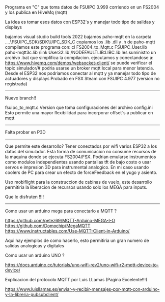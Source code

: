 Programa en "C" que toma datos de FSUIPC 3.999 corriendo en un FS2004 y los publica en HiveMq (mqtt)

La idea es tomar esos datos con ESP32's y manejar todo tipo de salidas y displays

bajamos visual studio build tools 2022
bajamos paho-mqtt
en la carpeta ....\FSUIPC_SDK\SDK\UIPC_SDK_C copiamos los .lib .dll y .h de paho-mqtt
compilamos este programa con: cl FS2004_to_Mqtt.c FSUIPC_User.lib paho-mqtt3c.lib /link User32.lib /NODEFAULTLIB:LIBC.lib
les suministro un archivo .bat que simplifica la compilacion.
ejecutamos y conectandose a: https://www.hivemq.com/demos/websocket-client/ se puede verificar el topic simulador/#
podria usarse un broker mqtt local para menor latencia.
Desde el ESP32 nos podriamos conectar al mqtt y ya manejar todo tipo de actuadores y displays
Probado en FSX Steam con FSUIPC 4.977 (version no registrada)

*************************************************************************************************************************************

Nuevo branch!!

fsuipc_to_mqtt.c Version que toma configuraciones del archivo config.ini Esto permite una mayor flexibilidad para incorporar offset´s a publicar en mqtt

*************************************************************************************************************************************

Falta probar en P3D

*************************************************************************************************************************************

Que permite este desarrollo? Tener conectados por wifi varios ESP32 a los datos del simulador. Esta forma de comunicacion no consume recursos de la maquina donde se ejecuta FS2004/FSX. Podrian emularse instrumentos como modulos independientes usando pantallas tft de bajo costo o usar servos e impresion 3D para instrumental analogico. En mi caso usando coolers de PC para crear un efecto de forceFeedback en el yugo y asiento.

Uso mobiflight para la construccion de cabinas de vuelo, este desarrollo permitiria la liberacion de recursos usando solo los MEGA para inputs.

Que lo disfruten !!!!

*************************************************************************************************************************************

Como usar un arduino mega para conectarlo a MQTT ?

https://github.com/petez69/MQTT-Arduino-MEGA-I-O https://github.com/Domochip/MegaMQTT https://www.instructables.com/Use-MQTT-Client-in-Arduino/

Aqui hay ejemplos de como hacerlo, esto permitiria un gran numero de salidas analogicas y digitales

Como usar un arduino UNO ?

https://docs.arduino.cc/tutorials/uno-wifi-rev2/uno-wifi-r2-mqtt-device-to-device/

Explicacion del protocolo MQTT por Luis LLamas (Pagina Excelente!!!)

https://www.luisllamas.es/enviar-y-recibir-mensajes-por-mqtt-con-arduino-y-la-libreria-pubsubclient/
